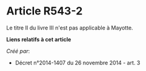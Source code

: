 # Article R543-2

Le titre II du livre III n'est pas applicable à Mayotte.

**Liens relatifs à cet article**

_Créé par_:

  - Décret n°2014-1407 du 26 novembre 2014 - art. 3
